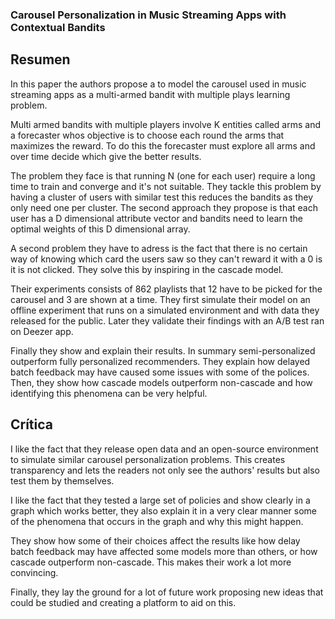 ### Carousel Personalization in Music Streaming Apps with Contextual Bandits

## Resumen
In this paper the authors propose a to model the carousel used in music streaming apps as a multi-armed bandit with multiple plays learning problem.

Multi armed bandits with multiple players involve K entities called arms and a forecaster whos objective is to choose each round the arms that maximizes the reward. To do this the forecaster must explore all arms and over time decide which give the better results.

The problem they face is that running N (one for each user) require a long time to train and converge and it's not suitable. They tackle this problem by having a cluster of users with similar test this reduces the bandits as they only need one per cluster. The second approach they propose is that each user has a D dimensional attribute vector and bandits need to learn the optimal weights of this D dimensional array.

A second problem they have to adress is the fact that there is no certain way of knowing which card the users saw so they can't reward it with a 0 is it is not clicked. They solve this by inspiring in the cascade model.

Their experiments consists of 862 playlists that 12 have to be picked for the carousel and 3 are shown at a time. They first simulate their model on an offline experiment that runs on a simulated environment and with data they released for the public. Later they validate their findings with an A/B test ran on Deezer app.

Finally they show and explain their results. In summary semi-personalized outperform fully personalized recommenders. They explain how delayed batch feedback may have caused some issues with some of the polices. Then, they show how cascade models outperform non-cascade and how identifying this phenomena can be very helpful.
## Crítica

I like the fact that they release open data and an open-source environment to simulate similar carousel personalization problems. This creates transparency and lets the readers not only see the authors' results but also test them by themselves.

I like the fact that they tested a large set of policies and show clearly in a graph which works better, they also explain it in a very clear manner some of the phenomena that occurs in the graph and why this might happen.

They show how some of their choices affect the results like how delay batch feedback may have affected some models more than others, or how cascade outperform non-cascade. This makes their work a lot more convincing.

Finally, they lay the ground for a lot of future work proposing new ideas that could be studied and creating a platform to aid on this.
